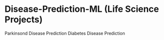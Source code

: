 # Disease-Prediction-ML (Life Science Projects)
Parkinsond Disease Prediction
Diabetes Disease Prediction
